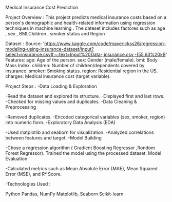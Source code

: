 Medical Insurance Cost Prediction


Project Overview :
This project predicts medical insurance costs based on a person's demographic and health-related information using regression techniques in machine learning . The dateset includes factores such as age , sex , BMI,Children , smoker status and Region

Dataset :
Source: 'https://www.kaggle.com/code/maverickss26/regression-modellng-using-insurance-dataset/input?select=insurance.csv#:~:text=Input%20Data-,insurance.csv,-(55.63%20kB'
Features:
age: Age of the person.
sex: Gender (male/female).
bmi: Body Mass Index.
children: Number of children/dependents covered by insurance.
smoker: Smoking status.
region: Residential region in the US.
charges: Medical insurance cost (target variable).


Project Steps :
-Data Loading & Exploration

-Read the dataset and explored its structure.
-Displayed first and last rows.
-Checked for missing values and duplicates.
-Data Cleaning & Preprocessing

-Removed duplicates.
-Encoded categorical variables (sex, smoker, region) into numeric form.
-Exploratory Data Analysis (EDA)

-Used matplotlib and seaborn for visualization.
-Analyzed correlations between features and target.
-Model Building

-Chose a regression algorithm ( Gradient Boosting Regressor ,Rondom Forest Regressor).
Trained the model using the processed dataset.
Model Evaluation

-Calculated metrics such as Mean Absolute Error (MAE), Mean Squared Error (MSE), and R² Score.


-Technologies Used :

Python
Pandas, NumPy
Matplotlib, Seaborn
Scikit-learn
